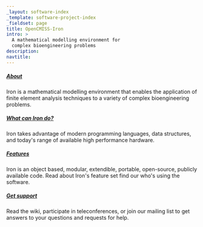 ```yaml
---
_layout: software-index
_template: software-project-index
_fieldset: page
title: OpenCMISS-Iron
intro: >
  A mathematical modelling environment for
  complex bioengineering problems
description:
navtitle:
---
```

<div class="one-fourth">
<h5><a href="/software/opencmiss/iron/about">About</a></h5> <p>Iron is a mathematical modelling environment that enables the application of finite element analysis techniques to a variety of complex bioengineering problems.</p>
</div><!-- end .one-fourth -->
<div class="one-fourth">
<h5><a href="/software/opencmiss/iron/what-can-Iron-do">What can Iron do?</a></h5> <p>Iron takes advantage of modern programming languages, data structures, and today's range of available high performance hardware.</p>
</div><!-- end .one-fourth -->
<div class="one-fourth">
<h5><a href="/software/opencmiss/iron/features">Features</a></h5> <p>Iron is an object based, modular, extendible, portable, open-source, publicly available code. Read about Iron's feature set find our who's using the software.</p>
</div><!-- end .one-fourth -->
<div class="one-fourth last">
<h5><a href="/software/opencmiss/iron/support">Get support</a></h5> <p>Read the wiki, participate in teleconferences, or join our mailing list to get answers to your questions and requests for help.</p>
</div><!-- end .one-fourth last -->
